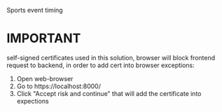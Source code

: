 Sports event timing

# IMPORTANT

self-signed certificates used in this solution, browser will block frontend request to backend, in order to add cert into browser exceptions:
1) Open web-browser
2) Go to https://localhost:8000/
3) Click "Accept risk and continue" that will add the certificate into expections
